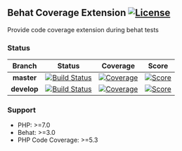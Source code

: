 Behat Coverage Extension [![License](https://img.shields.io/packagist/l/doyo/behat-coverage-extension.svg?style=flat-square)](#License)
---
Provide code coverage extension during behat tests

### Status
| Branch  | Status | Coverage | Score | 
| :---: | :---: | :---: | :---: |
| **master**  | [![Build Status][travis-master]][travis] | [![Coverage][cover-stat-master]][cover-master] | [![Score][score-stat-master]][score-master]
| **develop** | [![Build Status][travis-develop]][travis] | [![Coverage][cover-stat-develop]][cover-develop] | [![Score][score-stat-develop]][score-develop] 

### Support
*  PHP: >=7.0
*  Behat: >=3.0
*  PHP Code Coverage: >=5.3

[travis]:                   https://travis-ci.com/doyolabs/behat-coverage-extension
[travis-master]:            https://img.shields.io/travis/com/doyolabs/behat-coverage-extension/master.svg?style=flat-square
[travis-develop]:           https://img.shields.io/travis/com/doyolabs/behat-coverage-extension/develop.svg?style=flat-square
[cover-master]:             https://coveralls.io/github/doyolabs/behat-coverage-extension?branch=master
[cover-develop]:            https://coveralls.io/github/doyolabs/behat-coverage-extension?branch=develop
[cover-stat-develop]:       https://img.shields.io/coveralls/github/doyolabs/behat-coverage-extension/develop.svg?style=flat-square
[cover-stat-master]:        https://img.shields.io/coveralls/github/doyolabs/behat-coverage-extension/master.svg?style=flat-square
[score-master]:             https://scrutinizer-ci.com/g/doyolabs/behat-coverage-extension/?branch=master
[score-develop]:            https://scrutinizer-ci.com/g/doyolabs/behat-coverage-extension/?branch=develop
[score-stat-develop]:       https://img.shields.io/scrutinizer/quality/g/doyolabs/behat-coverage-extension/develop.svg?style=flat-square
[score-stat-master]:        https://img.shields.io/scrutinizer/quality/g/doyolabs/behat-coverage-extension/master.svg?style=flat-square
